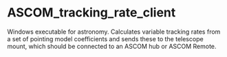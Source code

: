 # ASCOM_tracking_rate_client
Windows executable for astronomy. Calculates variable tracking rates from a set of pointing model coefficients and sends these to the telescope mount, which should be connected to an ASCOM hub or ASCOM Remote.
